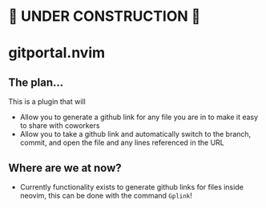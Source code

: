 # 👷 UNDER CONSTRUCTION 🚧
# gitportal.nvim
## The plan...
This is a plugin that will
- Allow you to generate a github link for any file you are in to make it easy to share with coworkers
- Allow you to take a github link and automatically switch to the branch, commit, and open the file and any lines referenced in the URL

## Where are we at now?
- Currently functionality exists to generate github links for files inside neovim, this can be done with the command `Gplink`!
